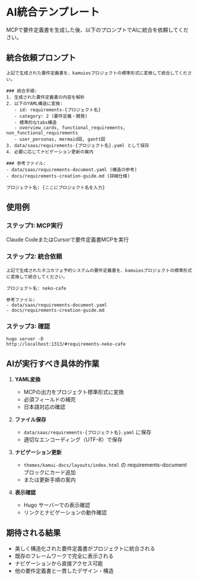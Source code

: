 # AI統合テンプレート

MCPで要件定義書を生成した後、以下のプロンプトでAIに統合を依頼してください。

## 統合依頼プロンプト

```
上記で生成された要件定義書を、kamuiosプロジェクトの標準形式に変換して統合してください。

### 統合手順:
1. 生成された要件定義書の内容を解析
2. 以下のYAML構造に変換:
   - id: requirements-{プロジェクト名}
   - category: 2 (要件定義・開発)
   - 標準的なtabs構造
   - overview_cards, functional_requirements, non_functional_requirements
   - user_personas, mermaid図, gantt図
3. data/saas/requirements-{プロジェクト名}.yaml として保存
4. 必要に応じてナビゲーション更新の案内

### 参考ファイル:
- data/saas/requirements-document.yaml (構造の参考)
- docs/requirements-creation-guide.md (詳細仕様)

プロジェクト名: {ここにプロジェクト名を入力}
```

## 使用例

### ステップ1: MCP実行
Claude CodeまたはCursorで要件定義書MCPを実行

### ステップ2: 統合依頼
```
上記で生成されたネコカフェ予約システムの要件定義書を、kamuiosプロジェクトの標準形式に変換して統合してください。

プロジェクト名: neko-cafe

参考ファイル:
- data/saas/requirements-document.yaml
- docs/requirements-creation-guide.md
```

### ステップ3: 確認
```
hugo server -D
http://localhost:1313/#requirements-neko-cafe
```

## AIが実行すべき具体的作業

1. **YAML変換**
   - MCPの出力をプロジェクト標準形式に変換
   - 必須フィールドの補完
   - 日本語対応の確認

2. **ファイル保存**
   - `data/saas/requirements-{プロジェクト名}.yaml` に保存
   - 適切なエンコーディング（UTF-8）で保存

3. **ナビゲーション更新**
   - `themes/kamui-docs/layouts/index.html` の requirements-document ブロックにカード追加
   - または更新手順の案内

4. **表示確認**
   - Hugo サーバーでの表示確認
   - リンクとナビゲーションの動作確認

## 期待される結果

- 美しく構造化された要件定義書がプロジェクトに統合される
- 既存のフレームワークで完全に表示される
- ナビゲーションから直接アクセス可能
- 他の要件定義書と一貫したデザイン・構造
